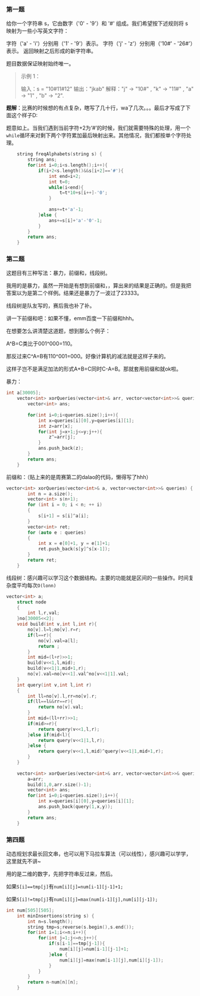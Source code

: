 ### 第一题

给你一个字符串 s，它由数字（'0' - '9'）和 '#' 组成。我们希望按下述规则将 s 映射为一些小写英文字符：

字符（'a' - 'i'）分别用（'1' - '9'）表示。
字符（'j' - 'z'）分别用（'10#' - '26#'）表示。 
返回映射之后形成的新字符串。

题目数据保证映射始终唯一。

> 示例 1：
>
> 输入：s = "10#11#12"
> 输出："jkab"
> 解释："j" -> "10#" , "k" -> "11#" , "a" -> "1" , "b" -> "2".

__题解__：比赛的时候想的有点复杂，瞎写了几十行，wa了几次。。。最后才写成了下面这个样子D:

题意如上。当我们遇到当前字符+2为‘#’的时候，我们就需要特殊的处理，用一个`while`循环来对剩下两个字符累加最后映射出来。其他情况，我们都按单个字符处理。

```c++
    string freqAlphabets(string s) {
        string ans;
        for(int i=0;i<s.length();i++){
            if(i+2<s.length()&&s[i+2]=='#'){
                int end=i+2;
                int t=0;
                while(i<end){
                    t=t*10+s[i++]-'0';
                }
                
                ans+=t+'a'-1;
            }else {
                ans+=s[i]+'a'-'0'-1;
            }
        }
        return ans;
    }
```

### 第二题

这题目有三种写法：暴力，前缀和，线段树。

我用的是暴力，虽然一开始是有想到前缀和，，算出来的结果是正确的。但是我把答案以为是第二个样例。结果还是暴力了一波过了23333。

线段树是队友写的，赛后我也补了补。

讲一下前缀和吧：如果不懂，emm百度一下前缀和hhh。

在想要怎么讲清楚这道题，想到那么个例子：

A^B=C类比于001^000=110。

那反过来C^A=B有110^001=000。好像计算机的减法就是这样子来的。

这样子岂不是满足加法的形式A+B=C同时C-A=B。那就套用前缀和就ok啦。

暴力：

```C++
int a[30005];
    vector<int> xorQueries(vector<int>& arr, vector<vector<int>>& queries) {
        vector<int> ans;
       
        for(int i=0;i<queries.size();i++){
            int x=queries[i][0],y=queries[i][1];
            int z=arr[x];
            for(int j=x+1;j<=y;j++){
                z^=arr[j];
            }
            ans.push_back(z);
        }
        return ans;
    }
```

前缀和：（贴上来的是周赛第二的dalao的代码，懒得写了hhh）

```C++
vector<int> xorQueries(vector<int>& a, vector<vector<int>>& queries) {
        int n = a.size();
        vector<int> s(n+1);
        for (int i = 0; i < n; ++ i)
        {
            s[i+1] = s[i]^a[i];
        }
        vector<int> ret;
        for (auto e : queries)
        {
            int x = e[0]+1, y = e[1]+1;
            ret.push_back(s[y]^s[x-1]);
        }
        return ret;
    }
```

线段树：感兴趣可以学习这个数据结构。主要的功能就是区间的一些操作。时间复杂度平均每次`O(lonn)`

```C++
vector<int> a;
    struct node
    {
        int l,r,val;
    }no[30005<<2];
    void build(int v,int l,int r){
        no[v].l=l;no[v].r=r;
        if(l==r){
            no[v].val=a[l];
            return ;
        }
        int mid=(l+r)>>1;
        build(v<<1,l,mid);
        build(v<<1|1,mid+1,r);
        no[v].val=no[v<<1].val^no[v<<1|1].val;
    }
    int query(int v,int l,int r)
    {
        int ll=no[v].l,rr=no[v].r;
        if(ll==l&&rr==r){
            return no[v].val;
        }
        int mid=(ll+rr)>>1;
        if(mid>=r){
            return query(v<<1,l,r);
        }else if(mid<l){
            return query(v<<1|1,l,r);
        }else {
            return query(v<<1,l,mid)^query(v<<1|1,mid+1,r);
        }
    }
    
    vector<int> xorQueries(vector<int>& arr, vector<vector<int>>& queries) {
        a=arr;
        build(1,0,arr.size()-1);
        vector<int> ans;
        for(int i=0;i<queries.size();i++){
            int x=queries[i][0],y=queries[i][1];
            ans.push_back(query(1,x,y));
        }
        return ans;
    }
```

### 第四题

动态规划求最长回文串，也可以用下马拉车算法（可以线性），感兴趣可以学学，这里就先不讲~

用的是二维的数字，先把字符串反过来，然后。

如果`S[i]==tmp[j]`有`num[i][j]=num[i-1][j-1]+1;`

如果`S[i]!=tmp[j]`有`num[i][j]=max(num[i-1][j],num[i][j-1]);`

```C++
int num[505][505];
    int minInsertions(string s) {
        int n=s.length();
        string tmp=s;reverse(s.begin(),s.end());
        for(int i=1;i<=n;i++){
            for(int j=1;j<=n;j++){
                if(s[i-1]==tmp[j-1]){
                    num[i][j]=num[i-1][j-1]+1;
                }else {
                    num[i][j]=max(num[i-1][j],num[i][j-1]);
                }
            }
        }
        return n-num[n][n];
    }
```